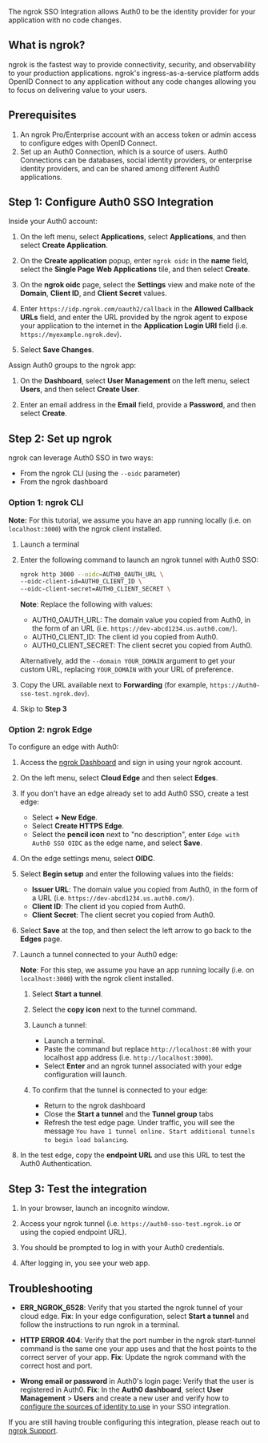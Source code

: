 The ngrok SSO Integration allows Auth0 to be the identity provider for your application with no code changes.

## What is ngrok?

ngrok is the fastest way to provide connectivity, security, and observability to your production applications. ngrok's ingress-as-a-service platform adds OpenID Connect to any application without any code changes allowing you to focus on delivering value to your users.

## Prerequisites

1. An ngrok Pro/Enterprise account with an access token or admin access to configure edges with OpenID Connect.
1. Set up an Auth0 Connection, which is a source of users. Auth0 Connections can be databases, social identity providers, or enterprise identity providers, and can be shared among different Auth0 applications.


## Step 1: Configure Auth0 SSO Integration

Inside your Auth0 account:

1. On the left menu, select **Applications**, select **Applications**, and then select **Create Application**.

1. On the **Create application** popup, enter `ngrok oidc` in the **name** field, select the **Single Page Web Applications** tile, and then select **Create**.

1. On the **ngrok oidc** page, select the **Settings** view and make note of the **Domain**, **Client ID**, and **Client Secret** values.

1. Enter `https://idp.ngrok.com/oauth2/callback` in the **Allowed Callback URLs** field, and enter the URL provided by the ngrok agent to expose your application to the internet in the **Application Login URI** field (i.e. `https://myexample.ngrok.dev`).

1. Select **Save Changes**.

Assign Auth0 groups to the ngrok app:

1. On the **Dashboard**, select **User Management** on the left menu, select **Users**, and then select **Create User**.

1. Enter an email address in the **Email** field, provide a **Password**, and then select **Create**.


## Step 2: Set up ngrok

ngrok can leverage Auth0 SSO in two ways:

- From the ngrok CLI (using the `--oidc` parameter)
- From the ngrok dashboard

### **Option 1**: ngrok CLI

**Note:** For this tutorial, we assume you have an app running locally (i.e. on `localhost:3000`) with the ngrok client installed.

1. Launch a terminal

1. Enter the following command to launch an ngrok tunnel with Auth0 SSO:
    ```bash
    ngrok http 3000 --oidc=AUTH0_OAUTH_URL \
    --oidc-client-id=AUTH0_CLIENT_ID \
    --oidc-client-secret=AUTH0_CLIENT_SECRET \
    ```
    **Note**: Replace the following with values:
    - AUTH0_OAUTH_URL: The domain value you copied from Auth0, in the form of an URL (i.e. `https://dev-abcd1234.us.auth0.com/`).
    - AUTH0_CLIENT_ID: The client id you copied from Auth0.
    - AUTH0_CLIENT_SECRET: The client secret you copied from Auth0.
    
    Alternatively, add the `--domain YOUR_DOMAIN` argument to get your custom URL, replacing `YOUR_DOMAIN` with your URL of preference.

1. Copy the URL available next to **Forwarding** (for example, `https://Auth0-sso-test.ngrok.dev`).

1. Skip to **Step 3**

### **Option 2**: ngrok Edge

To configure an edge with Auth0:

1. Access the [ngrok Dashboard](https://dashboard.ngrok.com/) and sign in using your ngrok account.

1. On the left menu, select **Cloud Edge** and then select **Edges**.

1. If you don't have an edge already set to add Auth0 SSO, create a test edge:
    * Select **+ New Edge**.
    * Select **Create HTTPS Edge**.
    * Select the **pencil icon** next to "no description", enter `Edge with Auth0 SSO OIDC` as the edge name, and select **Save**.

1. On the edge settings menu, select **OIDC**.

1. Select **Begin setup** and enter the following values into the fields:
    * **Issuer URL**: The domain value you copied from Auth0, in the form of a URL (i.e. `https://dev-abcd1234.us.auth0.com/`).
    * **Client ID**:  The client id you copied from Auth0.
    * **Client Secret**: The client secret you copied from Auth0.

1. Select **Save** at the top, and then select the left arrow to go back to the **Edges** page.

1. Launch a tunnel connected to your Auth0 edge:

    **Note**: For this step, we assume you have an app running locally (i.e. on `localhost:3000`) with the ngrok client installed.

    1. Select **Start a tunnel**.

    1. Select the **copy icon** next to the tunnel command.

    1. Launch a tunnel:
        * Launch a terminal.
        * Paste the command but replace `http://localhost:80` with your localhost app address (i.e. `http://localhost:3000`).
        * Select **Enter** and an ngrok tunnel associated with your edge configuration will launch.

    1. To confirm that the tunnel is connected to your edge:
        * Return to the ngrok dashboard
        * Close the **Start a tunnel** and the **Tunnel group** tabs
        * Refresh the test edge page. Under traffic, you will see the message `You have 1 tunnel online. Start additional tunnels to begin load balancing`.

1. In the test edge, copy the **endpoint URL** and use this URL to test the Auth0 Authentication.


## Step 3: Test the integration

1. In your browser, launch an incognito window.

1. Access your ngrok tunnel (i.e. `https://auth0-sso-test.ngrok.io` or using the copied endpoint URL).

1. You should be prompted to log in with your Auth0 credentials.

1. After logging in, you see your web app.


## Troubleshooting

* **ERR_NGROK_6528**: Verify that you started the ngrok tunnel of your cloud edge.
   **Fix**: In your edge configuration, select **Start a tunnel** and follow the instructions to run ngrok in a terminal.

* **HTTP ERROR 404**: Verify that the port number in the ngrok start-tunnel command is the same one your app uses and that the host points to the correct server of your app.
   **Fix**: Update the ngrok command with the correct host and port.

* **Wrong email or password** in Auth0's login page: Verify that the user is registered in Auth0.
   **Fix**: In the **Auth0 dashboard**, select **User Management** > **Users** and create a new user and verify how to [configure the sources of identity to use](https://auth0.com/docs/get-started/applications/update-application-connections) in your SSO integration.
   
If you are still having trouble configuring this integration, please reach out to [ngrok Support](mailto:support@ngrok.com).
